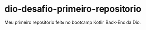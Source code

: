 # dio-desafio-primeiro-repositorio
Meu primeiro repositório feito no bootcamp Kotlin Back-End da Dio.
